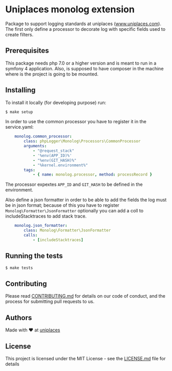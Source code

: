 # Uniplaces monolog extension
Package to support logging standards at uniplaces (www.uniplaces.com).
The first only define a processor to decorate log with specific fields used to create filters.

## Prerequisites

This package needs php 7.0 or a higher version and is meant to run in a symfony 4 application.
Also, is supposed to have composer in the machine where is the project is going to be mounted.

## Installing

To install it locally (for developing purpose) run:

```bash
$ make setup
```

In order to use the common processor you have to register it in the service.yaml:
```yaml
    monolog.common_processor:
        class: phpLogger\Monolog\Processors\CommonProcessor
        arguments:
            - "@request_stack"
            - '%env(APP_ID)%'
            - "%env(GIT_HASH)%"
            - "%kernel.environment%"
        tags:
            - { name: monolog.processor, method: processRecord }
```

The processor expextes `APP_ID` and `GIT_HASH` to be defined in the environment.

Also define a json formatter in order to be able to add the fields the log must be in json format; because of this you have to register `Monolog\Formatter\JsonFormatter` optionally you can add a coll to includeStacktraces to add stack trace.

```yaml
    monolog.json_formatter:
        class: Monolog\Formatter\JsonFormatter
        calls:
            - [includeStacktraces]
```

## Running the tests

```bash
$ make tests
```

## Contributing

Please read [CONTRIBUTING.md](https://gist.github.com/PurpleBooth/b24679402957c63ec426) for details on our code of conduct, and the process for submitting pull requests to us.

## Authors

Made with :heart: at [uniplaces](www.uniplaces.com)

## License

This project is licensed under the MIT License - see the [LICENSE.md](LICENSE.md) file for details
